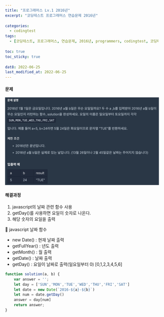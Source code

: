 ```yaml
---
title: "프로그래머스 Lv.1 2016년"
excerpt: "코딩테스트 프로그래머스 연습문제 2016년"

categories:
  - codingtest
tags:
  - [코딩테스트, 프로그래머스, 연습문제, 2016년, programmers, codingtest, 코딩테스트 연습]

toc: true
toc_sticky: true
 
dat8: 2022-06-25
last_modified_at: 2022-06-25
---
```


#### 문제
![44](/assets/images/44.png)

#### 해결과정
  1. javascript의 날짜 관련 함수 사용
  2. getDay()를 사용하면 요일이 숫자로 나온다.
  3. 해당 숫자의 요일을 출력

:pushpin: javascript 날짜 함수
  * new Date() : 현재 날짜 출력
  * getFullYear() : 년도 출력
  * getMonth() : 월 출력
  * getDate() : 날짜 출력
  * getDay() : 요일이 날짜로 출력(일요일부터 0) [0,1,2,3,4,5,6]

```javascript
function solution(a, b) {
    var answer = '';
    let day = ['SUN','MON','TUE','WED','THU','FRI','SAT']
    let date = new Date(`2016-${a}-${b}`)
    let num = date.getDay()
    answer = day[num]
    return answer;
}
```